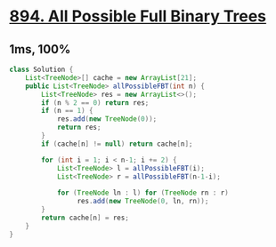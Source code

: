 # [894. All Possible Full Binary Trees](https://leetcode.com/problems/all-possible-full-binary-trees/)

## 1ms, 100%
```java
class Solution {
    List<TreeNode>[] cache = new ArrayList[21];
    public List<TreeNode> allPossibleFBT(int n) {
        List<TreeNode> res = new ArrayList<>();
        if (n % 2 == 0) return res;
        if (n == 1) {
            res.add(new TreeNode(0));
            return res;
        }
        if (cache[n] != null) return cache[n];

        for (int i = 1; i < n-1; i += 2) {
            List<TreeNode> l = allPossibleFBT(i);
            List<TreeNode> r = allPossibleFBT(n-1-i);
            
            for (TreeNode ln : l) for (TreeNode rn : r)
                 res.add(new TreeNode(0, ln, rn));
        }
        return cache[n] = res;
    }
}
```